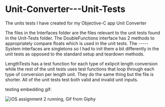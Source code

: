 # Unit-Converter---Unit-Tests
The units tests I have created for my Objective-C app Unit Converter

The files in the Interfaces folder are the files relevant to the unit tests found in the Unit-Tests folder.  The DoubleFunctions interface has 2 methods to appropriately compare floats which is used in the unit tests.  The -----System interfaces are singletons so I had to init them a bit differently in the unit tests as opposed to the standard setup and teardown methods.

LengthTests has a test function for each type of exlipcit length conversion while the rest of the unit tests uses test functions that loop through each type of conversion per length unit.  They do the same thing but the file is shorter.  All of the unit tests test both valid and invalid unit inputs.


testing embedding gif:

![iOS assignment 2 running, Gif from Giphy](https://media.giphy.com/media/STfDCjLmOfeR7utwyt/giphy.gif)
